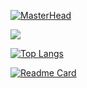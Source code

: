 [![MasterHead](https://res.cloudinary.com/dpjinfnkn/image/upload/v1728547460/pkzzmsxqbnf72kwrfzjp.png)](https://github.com/ssaxel03)

<img src="https://github-readme-stats-fork-eight.vercel.app/api?username=ssaxel03&hide_rank=true"/>

[![Top Langs](https://github-readme-stats-fork-eight.vercel.app/api/top-langs/?username=ssaxel03)](https://github.com/anuraghazra/github-readme-stats)

[![Readme Card](https://github-readme-stats-fork-eight.vercel.app/api/pin/?username=ssaxel03&repo=github-readme-stats-fork)](https://github.com/anuraghazra/github-readme-stats)





<!--
**ssaxel03/ssaxel03** is a ✨ _special_ ✨ repository because its `README.md` (this file) appears on your GitHub profile.

Here are some ideas to get you started:

- 🔭 I’m currently working on ...
- 🌱 I’m currently learning ...
- 👯 I’m looking to collaborate on ...
- 🤔 I’m looking for help with ...
- 💬 Ask me about ...
- 📫 How to reach me: ...
- 😄 Pronouns: ...
- ⚡ Fun fact: ...
-->
